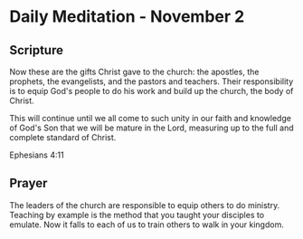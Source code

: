 # Daily Meditation - November 2

## Scripture

Now these are the gifts Christ gave to the church: the apostles, the prophets, the evangelists,
and the pastors and teachers. Their responsibility is to equip God's people to do his work and
build up the church, the body of Christ. 

This  will continue until we all come to such unity in
our faith and  knowledge of God's Son that we will be mature in the Lord, measuring up  to the full
and complete standard of Christ.

Ephesians 4:11

## Prayer

The leaders of the church are responsible to equip others to do ministry.  Teaching by example
is the method that you taught your disciples to emulate.  Now it falls to each of us to train
others to walk in your kingdom.

